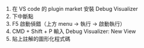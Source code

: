 1. 在 VS code 的 plugin market 安裝 Debug Visualizer
2. 下中斷點
3. F5 啟動偵錯（上方 menu -> 執行 -> 啟動執行）
4. CMD + Shift + P 輸入 Debug Visualizer: New View
5. 貼上註解的圖形化程式碼

